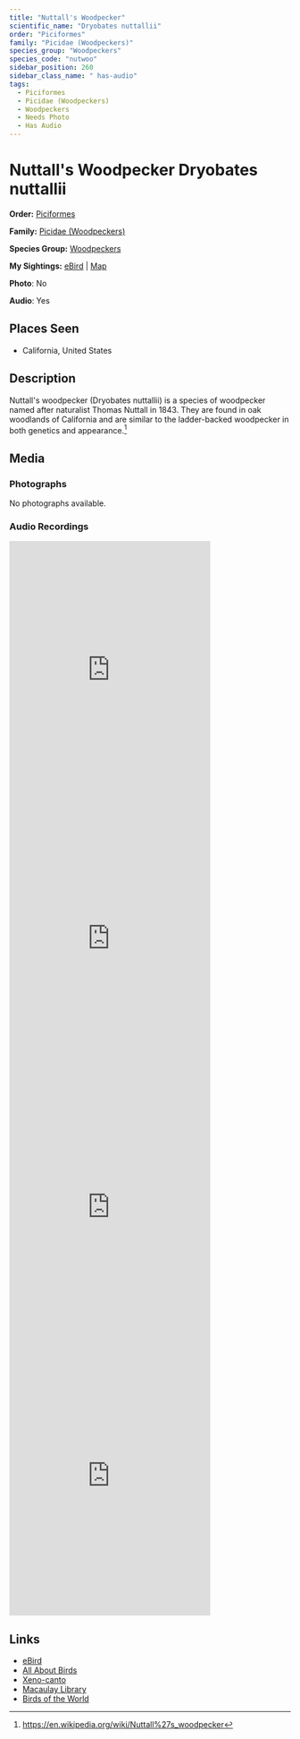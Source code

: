 ```yaml
---
title: "Nuttall's Woodpecker"
scientific_name: "Dryobates nuttallii"
order: "Piciformes"
family: "Picidae (Woodpeckers)"
species_group: "Woodpeckers"
species_code: "nutwoo"
sidebar_position: 260
sidebar_class_name: " has-audio"
tags: 
  - Piciformes
  - Picidae (Woodpeckers)
  - Woodpeckers
  - Needs Photo
  - Has Audio
---
```


# Nuttall's Woodpecker <span className='sci_name'>Dryobates nuttallii</span>

**Order:** [Piciformes](/tags/piciformes)

**Family:** [Picidae (Woodpeckers)](/tags/picidae-woodpeckers)

**Species Group:** [Woodpeckers](/tags/woodpeckers)

**My Sightings:** [eBird](https://ebird.org/lifelist?r=world&time=life&spp=nutwoo) | [Map](/map?species_code=nutwoo)

**Photo**: No 

**Audio**: Yes

## Places Seen

* California, United States

## Description
Nuttall's woodpecker (Dryobates nuttallii) is a species of woodpecker named after naturalist Thomas Nuttall in 1843. They are found in oak woodlands of California and are similar to the ladder-backed woodpecker in both genetics and appearance.[^1]

[^1]: https://en.wikipedia.org/wiki/Nuttall%27s_woodpecker

## Media
### Photographs
No photographs available.

### Audio Recordings
<iframe src="https://macaulaylibrary.org/asset/627219229/embed" width="360" height="480" frameborder="0" allowfullscreen></iframe>
<iframe src="https://macaulaylibrary.org/asset/627219231/embed" width="360" height="480" frameborder="0" allowfullscreen></iframe>
<iframe src="https://macaulaylibrary.org/asset/627219491/embed" width="360" height="480" frameborder="0" allowfullscreen></iframe>
<iframe src="https://macaulaylibrary.org/asset/626559387/embed" width="360" height="480" frameborder="0" allowfullscreen></iframe>

## Links
* [eBird](https://ebird.org/species/nutwoo) 
* [All About Birds](https://www.allaboutbirds.org/guide/nutwoo) 
* [Xeno-canto](https://www.xeno-canto.org/species/dryobates-nuttallii) 
* [Macaulay Library](https://search.macaulaylibrary.org/catalog?taxonCode=nutwoo&sort=rating_rank_desc)
* [Birds of the World](https://birdsoftheworld.org/bow/species/nutwoo)
